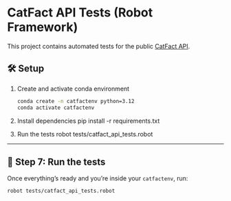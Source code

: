# CatFact API Tests (Robot Framework)

This project contains automated tests for the public [CatFact API](https://catfact.ninja).

## 🛠️ Setup

1. Create and activate conda environment
   ```bash
   conda create -n catfactenv python=3.12
   conda activate catfactenv

2. Install dependencies
   pip install -r requirements.txt

3. Run the tests
   robot tests/catfact_api_tests.robot


---

## 🧪 Step 7: Run the tests

Once everything’s ready and you’re inside your `catfactenv`, run:

```bash
robot tests/catfact_api_tests.robot

